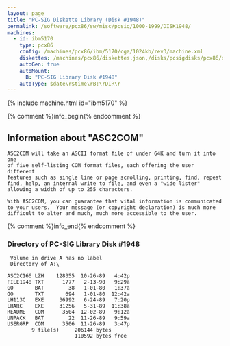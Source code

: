 ```yaml
---
layout: page
title: "PC-SIG Diskette Library (Disk #1948)"
permalink: /software/pcx86/sw/misc/pcsig/1000-1999/DISK1948/
machines:
  - id: ibm5170
    type: pcx86
    config: /machines/pcx86/ibm/5170/cga/1024kb/rev3/machine.xml
    diskettes: /machines/pcx86/diskettes.json,/disks/pcsigdisks/pcx86/diskettes.json
    autoGen: true
    autoMount:
      B: "PC-SIG Library Disk #1948"
    autoType: $date\r$time\rB:\rDIR\r
---
```


{% include machine.html id="ibm5170" %}

{% comment %}info_begin{% endcomment %}

## Information about "ASC2COM"

    ASC2COM will take an ASCII format file of under 64K and turn it into one
    of five self-listing COM format files, each offering the user different
    features such as single line or page scrolling, printing, find, repeat
    find, help, an internal write to file, and even a "wide lister"
    allowing a width of up to 255 characters.
    
    With ASC2COM, you can guarantee that vital information is communicated
    to your users.  Your message (or copyright declaration) is much more
    difficult to alter and much, much more accessible to the user.
{% comment %}info_end{% endcomment %}


### Directory of PC-SIG Library Disk #1948

     Volume in drive A has no label
     Directory of A:\

    ASC2C166 LZH    128355  10-26-89   4:42p
    FILE1948 TXT      1777   2-13-90   9:29a
    GO       BAT        38   1-01-80   1:37a
    GO       TXT       694   1-01-80  12:42a
    LH113C   EXE     36992   6-24-89   7:20p
    LHARC    EXE     31256   5-31-89  11:38a
    README   COM      3504  12-02-89   9:12a
    UNPACK   BAT        22  11-26-89   9:59a
    USERGRP  COM      3506  11-26-89   3:47p
            9 file(s)     206144 bytes
                          110592 bytes free
